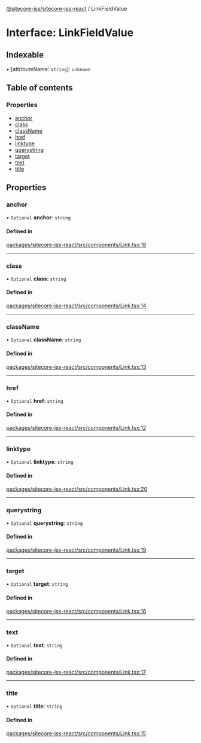 [@sitecore-jss/sitecore-jss-react](../README.md) / LinkFieldValue

# Interface: LinkFieldValue

## Indexable

▪ [attributeName: `string`]: `unknown`

## Table of contents

### Properties

- [anchor](LinkFieldValue.md#anchor)
- [class](LinkFieldValue.md#class)
- [className](LinkFieldValue.md#classname)
- [href](LinkFieldValue.md#href)
- [linktype](LinkFieldValue.md#linktype)
- [querystring](LinkFieldValue.md#querystring)
- [target](LinkFieldValue.md#target)
- [text](LinkFieldValue.md#text)
- [title](LinkFieldValue.md#title)

## Properties

### anchor

• `Optional` **anchor**: `string`

#### Defined in

[packages/sitecore-jss-react/src/components/Link.tsx:18](https://github.com/Sitecore/jss/blob/07fb39be2/packages/sitecore-jss-react/src/components/Link.tsx#L18)

___

### class

• `Optional` **class**: `string`

#### Defined in

[packages/sitecore-jss-react/src/components/Link.tsx:14](https://github.com/Sitecore/jss/blob/07fb39be2/packages/sitecore-jss-react/src/components/Link.tsx#L14)

___

### className

• `Optional` **className**: `string`

#### Defined in

[packages/sitecore-jss-react/src/components/Link.tsx:13](https://github.com/Sitecore/jss/blob/07fb39be2/packages/sitecore-jss-react/src/components/Link.tsx#L13)

___

### href

• `Optional` **href**: `string`

#### Defined in

[packages/sitecore-jss-react/src/components/Link.tsx:12](https://github.com/Sitecore/jss/blob/07fb39be2/packages/sitecore-jss-react/src/components/Link.tsx#L12)

___

### linktype

• `Optional` **linktype**: `string`

#### Defined in

[packages/sitecore-jss-react/src/components/Link.tsx:20](https://github.com/Sitecore/jss/blob/07fb39be2/packages/sitecore-jss-react/src/components/Link.tsx#L20)

___

### querystring

• `Optional` **querystring**: `string`

#### Defined in

[packages/sitecore-jss-react/src/components/Link.tsx:19](https://github.com/Sitecore/jss/blob/07fb39be2/packages/sitecore-jss-react/src/components/Link.tsx#L19)

___

### target

• `Optional` **target**: `string`

#### Defined in

[packages/sitecore-jss-react/src/components/Link.tsx:16](https://github.com/Sitecore/jss/blob/07fb39be2/packages/sitecore-jss-react/src/components/Link.tsx#L16)

___

### text

• `Optional` **text**: `string`

#### Defined in

[packages/sitecore-jss-react/src/components/Link.tsx:17](https://github.com/Sitecore/jss/blob/07fb39be2/packages/sitecore-jss-react/src/components/Link.tsx#L17)

___

### title

• `Optional` **title**: `string`

#### Defined in

[packages/sitecore-jss-react/src/components/Link.tsx:15](https://github.com/Sitecore/jss/blob/07fb39be2/packages/sitecore-jss-react/src/components/Link.tsx#L15)
